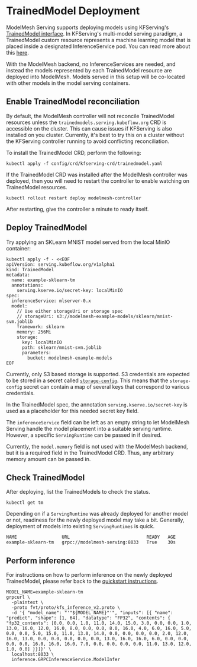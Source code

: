 # TrainedModel Deployment

ModelMesh Serving supports deploying models using KFServing's
[TrainedModel interface](https://github.com/kubeflow/kfserving/blob/master/config/crd/serving.kubeflow.org_trainedmodels.yaml).
In KFServing's multi-model serving paradigm, a TrainedModel custom resource represents a machine learning
model that is placed inside a designated InferenceService pod. You can read more
about this [here](https://github.com/kubeflow/kfserving/blob/master/docs/MULTIMODELSERVING_GUIDE.md).

With the ModelMesh backend, no InferenceServices are needed, and instead the models represented by each TrainedModel resource are deployed into ModelMesh. Models served in this setup will be co-located with other models in the model serving containers.

## Enable TrainedModel reconciliation

By default, the ModelMesh controller will not reconcile TrainedModel resources unless the
`trainedmodels.serving.kubeflow.org` CRD is accessible on the cluster. This can cause issues if KFServing
is also installed on you cluster. Currently, it's best to try this on a cluster without the
KFServing controller running to avoid conflicting reconciliation.

To install the TrainedModel CRD, perform the following:

```shell
kubectl apply -f config/crd/kfserving-crd/trainedmodel.yaml
```

If the TrainedModel CRD was installed after the ModelMesh controller was deployed, then you will need to restart the controller to enable watching on TrainedModel resources.

```shell
kubectl rollout restart deploy modelmesh-controller
```

After restarting, give the controller a minute to ready itself.

## Deploy TrainedModel

Try applying an SKLearn MNIST model served from the local MinIO container:

```shell
kubectl apply -f - <<EOF
apiVersion: serving.kubeflow.org/v1alpha1
kind: TrainedModel
metadata:
  name: example-sklearn-tm
  annotations:
    serving.kserve.io/secret-key: localMinIO
spec:
  inferenceService: mlserver-0.x
  model:
    // Use either storageUri or storage spec
    // storageUri: s3://modelmesh-example-models/sklearn/mnist-svm.joblib
    framework: sklearn
    memory: 256Mi
    storage:
      key: localMinIO
      path: sklearn/mnist-svm.joblib
      parameters:
        bucket: modelmesh-example-models
EOF
```

Currently, only S3 based storage is supported. S3 credentials are expected to be stored in a secret called [`storage-config`](https://github.com/kserve/modelmesh-serving/blob/oss-staging/config/default/storage-secret.yaml). This means that the `storage-config` secret can contain a map of several keys that correspond to various credentials.

In the TrainedModel spec, the annotation `serving.kserve.io/secret-key` is used as a placeholder for this needed secret key field.

The `inferenceService` field can be left as an empty string to let ModelMesh Serving handle the model placement into a suitable serving runtime. However, a specific `ServingRuntime` can be passed in if desired.

Currently, the `model.memory` field is not used with the ModelMesh backend, but it is a required field in the TrainedModel CRD. Thus, any arbitrary memory amount can be passed in.

## Check TrainedModel

After deploying, list the TrainedModels to check the status.

```shell
kubectl get tm
```

Depending on if a `ServingRuntime` was already deployed for another model or not, readiness for the newly deployed model may take a bit. Generally, deployment of models into existing `ServingRuntimes` is quick.

```
NAME                 URL                             READY   AGE
example-sklearn-tm   grpc://modelmesh-serving:8033   True    30s
```

## Perform inference

For instructions on how to perform inference on the newly deployed TrainedModel, please refer back to the
[quickstart instructions](./quickstart.md#3-perform-a-grpc-inference-request).

```shell
MODEL_NAME=example-sklearn-tm
grpcurl \
  -plaintext \
  -proto fvt/proto/kfs_inference_v2.proto \
  -d '{ "model_name": "'"${MODEL_NAME}"'", "inputs": [{ "name": "predict", "shape": [1, 64], "datatype": "FP32", "contents": { "fp32_contents": [0.0, 0.0, 1.0, 11.0, 14.0, 15.0, 3.0, 0.0, 0.0, 1.0, 13.0, 16.0, 12.0, 16.0, 8.0, 0.0, 0.0, 8.0, 16.0, 4.0, 6.0, 16.0, 5.0, 0.0, 0.0, 5.0, 15.0, 11.0, 13.0, 14.0, 0.0, 0.0, 0.0, 0.0, 2.0, 12.0, 16.0, 13.0, 0.0, 0.0, 0.0, 0.0, 0.0, 13.0, 16.0, 16.0, 6.0, 0.0, 0.0, 0.0, 0.0, 16.0, 16.0, 16.0, 7.0, 0.0, 0.0, 0.0, 0.0, 11.0, 13.0, 12.0, 1.0, 0.0] }}]}' \
  localhost:8033 \
  inference.GRPCInferenceService.ModelInfer
```
